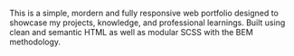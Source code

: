 This is a simple, mordern and fully responsive web portfolio designed to showcase my projects, knowledge, and professional learnings. Built using clean and semantic HTML as well as modular SCSS with the BEM methodology.
